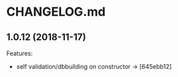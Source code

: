 # CHANGELOG.md

## 1.0.12 (2018-11-17)

Features:

  - self validation/dbbuilding on constructor -> [645ebb12]
